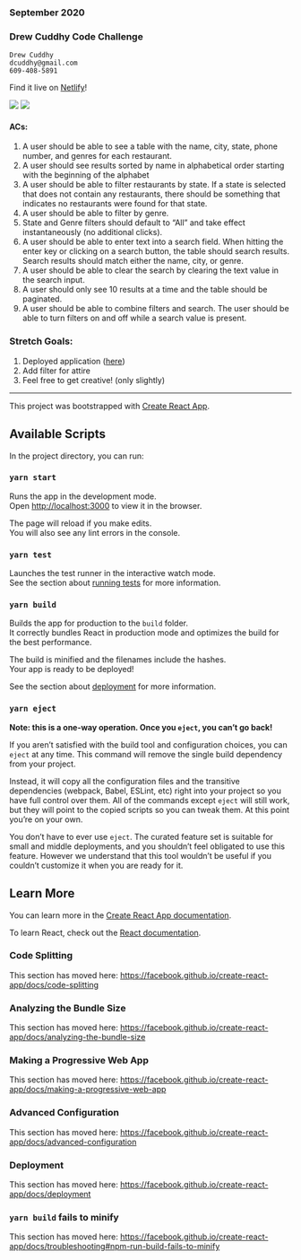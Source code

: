### September 2020

### Drew Cuddhy Code Challenge

```
Drew Cuddhy
dcuddhy@gmail.com
609-408-5891
```

Find it live on [Netlify](https://cha-v.netlify.app/)!

<img src="https://user-images.githubusercontent.com/8904409/97122379-0a3fa180-16eb-11eb-9d9c-329b24d698a1.png">

<img src="https://user-images.githubusercontent.com/8904409/97122461-99e55000-16eb-11eb-8133-2ff6dcd65dc1.gif">



#### ACs:
1. A user should be able to see a table with the name, city, state, phone number, and genres for each restaurant.
1. A user should see results sorted by name in alphabetical order starting with the beginning of the alphabet
1. A user should be able to filter restaurants by state. If a state is selected that does not contain any restaurants, there should be something that indicates no restaurants were found for that state.
1. A user should be able to filter by genre.
1. State and Genre filters should default to “All” and take effect instantaneously (no additional clicks).
1. A user should be able to enter text into a search field. When hitting the enter key or clicking on a search button, the table should search results. Search results should match either the name, city, or genre.
1. A user should be able to clear the search by clearing the text value in the search input.
1. A user should only see 10 results at a time and the table should be paginated.
1. A user should be able to combine filters and search. The user should be able to turn filters on and off while a search value is present.

### Stretch Goals:
1. Deployed application ([here](https://cha-v.netlify.app/))
1. Add filter for attire
1. Feel free to get creative! (only slightly)

___
This project was bootstrapped with [Create React App](https://github.com/facebook/create-react-app).

## Available Scripts

In the project directory, you can run:

### `yarn start`

Runs the app in the development mode.<br />
Open [http://localhost:3000](http://localhost:3000) to view it in the browser.

The page will reload if you make edits.<br />
You will also see any lint errors in the console.

### `yarn test`

Launches the test runner in the interactive watch mode.<br />
See the section about [running tests](https://facebook.github.io/create-react-app/docs/running-tests) for more information.

### `yarn build`

Builds the app for production to the `build` folder.<br />
It correctly bundles React in production mode and optimizes the build for the best performance.

The build is minified and the filenames include the hashes.<br />
Your app is ready to be deployed!

See the section about [deployment](https://facebook.github.io/create-react-app/docs/deployment) for more information.

### `yarn eject`

**Note: this is a one-way operation. Once you `eject`, you can’t go back!**

If you aren’t satisfied with the build tool and configuration choices, you can `eject` at any time. This command will remove the single build dependency from your project.

Instead, it will copy all the configuration files and the transitive dependencies (webpack, Babel, ESLint, etc) right into your project so you have full control over them. All of the commands except `eject` will still work, but they will point to the copied scripts so you can tweak them. At this point you’re on your own.

You don’t have to ever use `eject`. The curated feature set is suitable for small and middle deployments, and you shouldn’t feel obligated to use this feature. However we understand that this tool wouldn’t be useful if you couldn’t customize it when you are ready for it.

## Learn More

You can learn more in the [Create React App documentation](https://facebook.github.io/create-react-app/docs/getting-started).

To learn React, check out the [React documentation](https://reactjs.org/).

### Code Splitting

This section has moved here: https://facebook.github.io/create-react-app/docs/code-splitting

### Analyzing the Bundle Size

This section has moved here: https://facebook.github.io/create-react-app/docs/analyzing-the-bundle-size

### Making a Progressive Web App

This section has moved here: https://facebook.github.io/create-react-app/docs/making-a-progressive-web-app

### Advanced Configuration

This section has moved here: https://facebook.github.io/create-react-app/docs/advanced-configuration

### Deployment

This section has moved here: https://facebook.github.io/create-react-app/docs/deployment

### `yarn build` fails to minify

This section has moved here: https://facebook.github.io/create-react-app/docs/troubleshooting#npm-run-build-fails-to-minify
